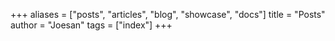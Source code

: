 +++
aliases = ["posts", "articles", "blog", "showcase", "docs"]
title = "Posts"
author = "Joesan"
tags = ["index"]
+++
